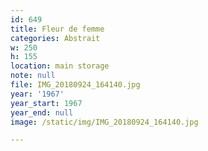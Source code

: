 ```yaml
---
id: 649
title: Fleur de femme
categories: Abstrait
w: 250
h: 155
location: main storage
note: null
file: IMG_20180924_164140.jpg
year: '1967'
year_start: 1967
year_end: null
image: /static/img/IMG_20180924_164140.jpg

---
```

